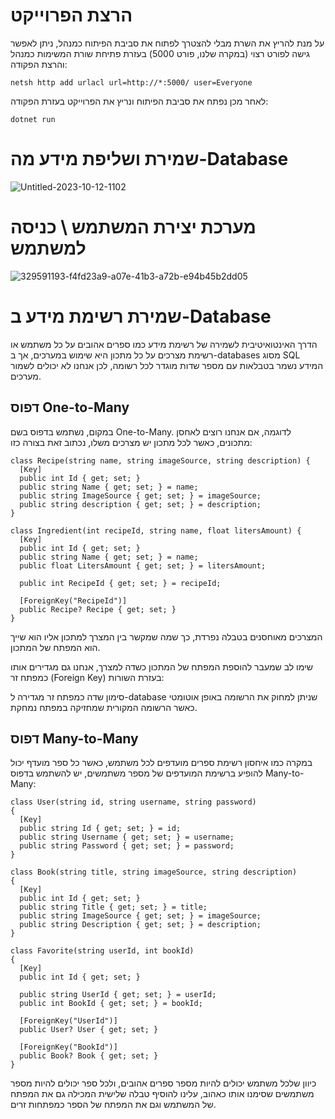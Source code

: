 # הרצת הפרוייקט

על מנת להריץ את השרת מבלי להצטרך לפתוח את סביבת הפיתוח כמנהל, ניתן לאפשר גישה לפורט רצוי (במקרה שלנו, פורט 5000) בעזרת פתיחת שורת המשימות כמנהל והרצת הפקודה:

```
netsh http add urlacl url=http://*:5000/ user=Everyone
```
לאחר מכן נפתח את סביבת הפיתוח ונריץ את הפרוייקט בעזרת הפקודה:
```
dotnet run
```
# שמירת ושליפת מידע מה-Database
![Untitled-2023-10-12-1102](https://github.com/DvirCEM/MyBookList/assets/167659124/27df0da7-988b-4e88-9d19-655800e3027a)


# מערכת יצירת המשתמש \ כניסה למשתמש

![329591193-f4fd23a9-a07e-41b3-a72b-e94b45b2dd05](https://github.com/DvirCEM/MyBookList/assets/167659124/ab0deaeb-3813-45ee-91d6-8956a6dff7c1)

# שמירת רשימת מידע ב-Database
הדרך האינטואיטיבית לשמירה של רשימת מידע כמו ספרים אהובים על כל משתמש או רשימת מצרכים על כל מתכון היא שימוש במערכים, אך ב-databases מסוג SQL המידע נשמר בטבלאות עם מספר שדות מוגדר לכל רשומה, לכן אנחנו לא יכולים לשמור מערכים.

## דפוס One-to-Many
במקום, נשתמש בדפוס בשם One-to-Many.
לדוגמה, אם אנחנו רוצים לאחסן מתכונים, כאשר לכל מתכון יש מצרכים משלו, נכתוב זאת בצורה כזו:

```
class Recipe(string name, string imageSource, string description) {
  [Key]
  public int Id { get; set; }
  public string Name { get; set; } = name;
  public string ImageSource { get; set; } = imageSource;
  public string description { get; set; } = description;
}

class Ingredient(int recipeId, string name, float litersAmount) {
  [Key]
  public int Id { get; set; }
  public string Name { get; set; } = name;
  public float LitersAmount { get; set; } = litersAmount;

  public int RecipeId { get; set; } = recipeId;

  [ForeignKey("RecipeId")]
  public Recipe? Recipe { get; set; }
}
```


המצרכים מאוחסנים בטבלה נפרדת, כך שמה שמקשר בין המצרך למתכון אליו הוא שייך הוא המפתח של המתכון.

שימו לב שמעבר להוספת המפתח של המתכון כשדה למצרך, אנחנו גם מגדירים אותו כמפתח זר (Foreign Key) בעזרת השורות:

סימון שדה כמפתח זר מגדירה ל-database שניתן למחוק את הרשומה באופן אוטומטי כאשר הרשומה המקורית שמחזיקה במפתח נמחקת.

## דפוס Many-to-Many
במקרה כמו איחסון רשימת ספרים מועדפים לכל משתמש, כאשר כל ספר מועדף יכול להופיע ברשימת המועדפים של מספר משתמשים, יש להשתמש בדפוס Many-to-Many:
```
class User(string id, string username, string password)
{
  [Key]
  public string Id { get; set; } = id;
  public string Username { get; set; } = username;
  public string Password { get; set; } = password;
}

class Book(string title, string imageSource, string description)
{
  [Key]
  public int Id { get; set; }
  public string Title { get; set; } = title;
  public string ImageSource { get; set; } = imageSource;
  public string Description { get; set; } = description;
}

class Favorite(string userId, int bookId)
{
  [Key]
  public int Id { get; set; }

  public string UserId { get; set; } = userId;
  public int BookId { get; set; } = bookId;

  [ForeignKey("UserId")]
  public User? User { get; set; }

  [ForeignKey("BookId")]
  public Book? Book { get; set; }
}
```
כיוון שלכל משתמש יכולים להיות מספר ספרים אהובים, ולכל ספר יכולים להיות מספר משתמשים שסימנו אותו כאהוב, עלינו להוסיף טבלה שלישית המכילה גם את המפתח של המשתמש וגם את המפתח של הספר כמפתחות זרים.
